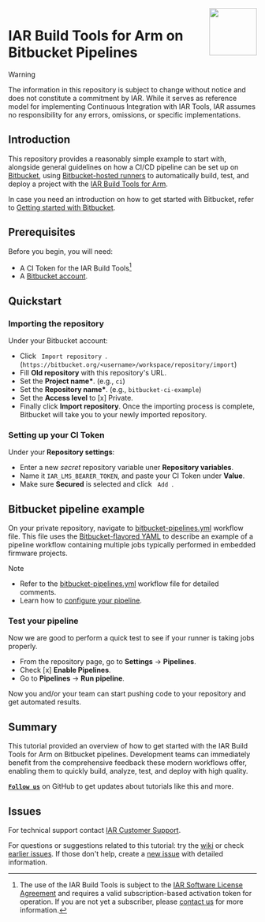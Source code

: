 <img align="right" src="https://github.com/user-attachments/assets/c3870204-20be-4281-9fa7-016a4999734b" width="96px" />


# IAR Build Tools for Arm on Bitbucket Pipelines


>[!WARNING]
>The information in this repository is subject to change without notice and does not constitute a commitment by IAR. While it serves as reference model for implementing Continuous Integration with IAR Tools, IAR assumes no responsibility for any errors, omissions, or specific implementations.


## Introduction
This repository provides a reasonably simple example to start with, alongside general guidelines on how a CI/CD pipeline can be set up on [Bitbucket](https://bitbucket.org), using [Bitbucket-hosted runners]() to automatically build, test, and deploy a project with the [IAR Build Tools for Arm](https://www.iar.com/embedded-development-tools/embedded-ci-cd).

In case you need an introduction on how to get started with Bitbucket, refer to [Getting started with Bitbucket](https://bitbucket.org/product/guides).


## Prerequisites
Before you begin, you will need:
- A CI Token for the IAR Build Tools[^1]
- A [Bitbucket account][url-bb-join].


## Quickstart
### Importing the repository
Under your Bitbucket account:
- Click `  Import repository  `. (`https://bitbucket.org/<username>/workspace/repository/import`)
- Fill **Old repository** with this repository's URL.
- Set the __Project name*__. (e.g., `ci`)
- Set the __Repository name*__. (e.g., `bitbucket-ci-example`)
- Set the __Access level__ to [x] Private.
- Finally click **Import repository**.
Once the importing process is complete, Bitbucket will take you to your newly imported repository.

### Setting up your CI Token
Under your __Repository settings__:
- Enter a new _secret_ repository variable uner __Repository variables__.
- Name it `IAR_LMS_BEARER_TOKEN`, and paste your CI Token under __Value__.
- Make sure __Secured__ is selected and click `  Add  `.


## Bitbucket pipeline example
On your private repository, navigate to [bitbucket-pipelines.yml](bitbucket-pipelines.yml) workflow file. This file uses the [Bitbucket-flavored YAML][url-bb-doc-pipeline] to describe an example of a pipeline workflow containing multiple jobs typically performed in embedded firmware projects.

>[!NOTE]
>- Refer to the [bitbucket-pipelines.yml](bitbucket-pipelines.yml) workflow file for detailed comments.
>- Learn how to [configure your pipeline][url-bb-doc-pipeline].

### Test your pipeline
Now we are good to perform a quick test to see if your runner is taking jobs properly.
- From the repository page, go to __Settings__ → __Pipelines__.
- Check [x] __Enable Pipelines__.
- Go to __Pipelines__ → __Run pipeline__.

Now you and/or your team can start pushing code to your repository and get automated results. 


## Summary
This tutorial provided an overview of how to get started with the IAR Build Tools for Arm on Bitbucket pipelines. Development teams can immediately benefit from the comprehensive feedback these modern workflows offer, enabling them to quickly build, analyze, test, and deploy with high quality.

[__` Follow us `__][url-gh-iar] on GitHub to get updates about tutorials like this and more.


## Issues
For technical support contact [IAR Customer Support][url-iar-customer-support].

For questions or suggestions related to this tutorial: try the [wiki][url-repo-wiki] or check [earlier issues][url-repo-issue-old]. If those don't help, create a [new issue][url-repo-issue-new] with detailed information.

[^1]: The use of the IAR Build Tools is subject to the [IAR Software License Agreement](https://github.com/iarsystems/bitbucket-ci-example/blob/master/LICENSE.md) and requires a valid subscription-based activation token for operation. If you are not yet a subscriber, please [contact us](https://iar.com/about/contact) for more information.

<!-- links -->
[url-iar-customer-support]: https://iar.my.site.com/mypages/s/contactsupport
[url-iar-bxarm]: https://www.iar.com/bxarm
[url-gh-iar]: https://github.com/iarsystems
    
[url-bb-doc-pipeline]: https://support.atlassian.com/bitbucket-cloud/docs/configure-your-pipeline/
[url-bb-doc-yaml]: https://support.atlassian.com/bitbucket-cloud/docs/configure-your-runner-in-bitbucket-pipelines-yml/
[url-bb-doc-runner]: https://support.atlassian.com/bitbucket-cloud/docs/runners
[url-bb-join]: http://www.atlassian.com/try/cloud/signup?bundle=bitbucket

[url-repo]: https://github.com/iarsystems/bitbucket-ci-example
[url-repo-wiki]: https://github.com/iarsystems/bitbucket-ci-example/wiki
[url-repo-issue-new]: https://github.com/iarsystems/bitbucket-ci-example/issues/new
[url-repo-issue-old]: https://github.com/iarsystems/bitbucket-ci-example/issues?q=is%3Aissue+is%3Aopen%7Cclosed
